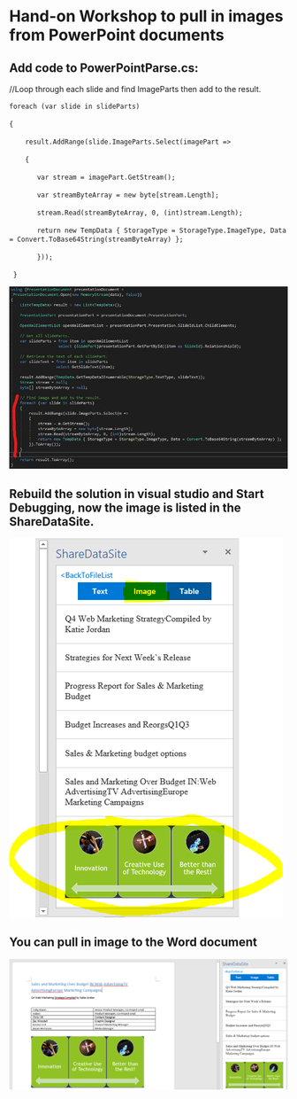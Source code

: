 # Hand-on Workshop to pull in images from PowerPoint documents 

## Add code to PowerPointParse.cs: 

//Loop through each slide and find ImageParts then add to the result.

    foreach (var slide in slideParts)
                    
    {
                        
        result.AddRange(slide.ImageParts.Select(imagePart =>
                        
        {
                            
           var stream = imagePart.GetStream();
                            
           var streamByteArray = new byte[stream.Length];
                            
           stream.Read(streamByteArray, 0, (int)stream.Length);
                            
           return new TempData { StorageType = StorageType.ImageType, Data = Convert.ToBase64String(streamByteArray) };
                        
           }));
                    
     }

![alt text](imgs/SDK.PNG "Pull in Image")

## Rebuild the solution in visual studio and Start Debugging, now the image is listed in the ShareDataSite.

![alt text](imgs/ImageShowup.PNG "Image showup")

## You can pull in image to the Word document

![alt text](imgs/Re-useImageContent.PNG "Re-use image content")










